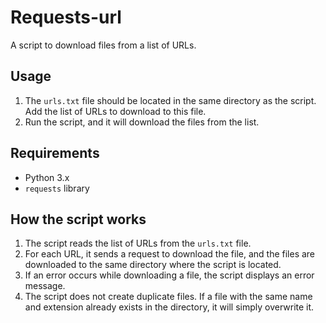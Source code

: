 # Requests-url

A script to download files from a list of URLs.

## Usage

1. The `urls.txt` file should be located in the same directory as the script. Add the list of URLs to download to this file.
2. Run the script, and it will download the files from the list.

## Requirements

* Python 3.x
* `requests` library

## How the script works

1. The script reads the list of URLs from the `urls.txt` file.
2. For each URL, it sends a request to download the file, and the files are downloaded to the same directory where the script is located.
3. If an error occurs while downloading a file, the script displays an error message.
4. The script does not create duplicate files. If a file with the same name and extension already exists in the directory, it will simply overwrite it.